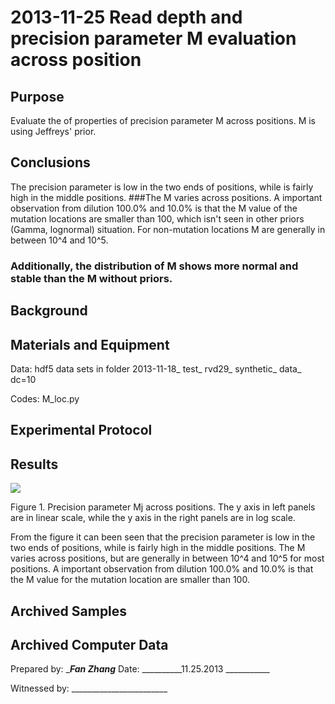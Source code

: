 2013-11-25 Read depth and precision parameter M evaluation across position
==============================

Purpose
------------
Evaluate the of properties of precision parameter M across positions. M is using Jeffreys' prior.

Conclusions
-----------------
The precision parameter is low in the two ends of positions, while is fairly high in the middle positions. 
###The M varies across positions. A important observation from dilution 100.0% and 10.0% is that the M value of the mutation locations are smaller than 100, which isn't seen in other priors (Gamma, lognormal) situation. For non-mutation locations M are generally in between 10^4 and 10^5.
### Additionally, the distribution of M shows more normal and stable than the M without priors.

Background
-----------------


Materials and Equipment
------------------------------
Data: hdf5 data sets in folder 2013-11-18_ test_ rvd29_ synthetic_ data_ dc=10

Codes: M_loc.py 

Experimental Protocol
---------------------------


Results
-----------
![](M_loc_rvd29.png) 

Figure 1. Precision parameter Mj across positions. The y axis in left panels are in linear scale, while the y axis in the right panels are in log scale.

From the figure it can been seen that the precision parameter is low in the two ends of positions, while is fairly high in the middle positions. The M varies across positions, but are generally in between 10^4 and 10^5 for most positions. A important observation from dilution 100.0% and 10.0% is that the M value for the mutation location are smaller than 100.

Archived Samples
-------------------------

Archived Computer Data
------------------------------


Prepared by: ________Fan  Zhang_______     Date: __________11.25.2013 ___________


Witnessed by: ________________________
